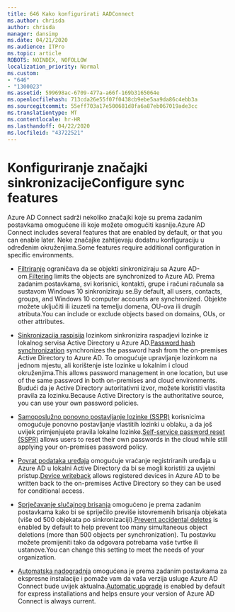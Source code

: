 ```yaml
---
title: 646 Kako konfigurirati AADConnect
ms.author: chrisda
author: chrisda
manager: dansimp
ms.date: 04/21/2020
ms.audience: ITPro
ms.topic: article
ROBOTS: NOINDEX, NOFOLLOW
localization_priority: Normal
ms.custom:
- "646"
- "1300023"
ms.assetid: 599698ac-6709-477a-a66f-169b3165064e
ms.openlocfilehash: 713cda26e55f07f0438cb9ebe5aa9da86c4ebb3a
ms.sourcegitcommit: 55eff703a17e500681d8fa6a87eb067019ade3cc
ms.translationtype: MT
ms.contentlocale: hr-HR
ms.lasthandoff: 04/22/2020
ms.locfileid: "43722521"
---
```

# <a name="configure-sync-features"></a><span data-ttu-id="11c4e-102">Konfiguriranje značajki sinkronizacije</span><span class="sxs-lookup"><span data-stu-id="11c4e-102">Configure sync features</span></span>

<span data-ttu-id="11c4e-103">Azure AD Connect sadrži nekoliko značajki koje su prema zadanim postavkama omogućene ili koje možete omogućiti kasnije.</span><span class="sxs-lookup"><span data-stu-id="11c4e-103">Azure AD Connect includes several features that are enabled by default, or that you can enable later.</span></span> <span data-ttu-id="11c4e-104">Neke značajke zahtijevaju dodatnu konfiguraciju u određenim okruženjima.</span><span class="sxs-lookup"><span data-stu-id="11c4e-104">Some features require additional configuration in specific environments.</span></span>

- <span data-ttu-id="11c4e-105">[Filtriranje](https://docs.microsoft.com/azure/active-directory/connect/active-directory-aadconnectsync-configure-filtering) ograničava da se objekti sinkroniziraju sa Azure AD-om.</span><span class="sxs-lookup"><span data-stu-id="11c4e-105">[Filtering](https://docs.microsoft.com/azure/active-directory/connect/active-directory-aadconnectsync-configure-filtering) limits the objects are synchronized to Azure AD.</span></span> <span data-ttu-id="11c4e-106">Prema zadanim postavkama, svi korisnici, kontakti, grupe i računi računala sa sustavom Windows 10 sinkroniziraju se.</span><span class="sxs-lookup"><span data-stu-id="11c4e-106">By default, all users, contacts, groups, and Windows 10 computer accounts are synchronized.</span></span> <span data-ttu-id="11c4e-107">Objekte možete uključiti ili izuzeti na temelju domena, OU-ova ili drugih atributa.</span><span class="sxs-lookup"><span data-stu-id="11c4e-107">You can include or exclude objects based on domains, OUs, or other attributes.</span></span>

- <span data-ttu-id="11c4e-108">[Sinkronizacija raspisija](https://docs.microsoft.com/azure/active-directory/connect/active-directory-aadconnectsync-implement-password-hash-synchronization) lozinkom sinkronizira raspadjevi lozinke iz lokalnog servisa Active Directory u Azure AD.</span><span class="sxs-lookup"><span data-stu-id="11c4e-108">[Password hash synchronization](https://docs.microsoft.com/azure/active-directory/connect/active-directory-aadconnectsync-implement-password-hash-synchronization) synchronizes the password hash from the on-premises Active Directory to Azure AD.</span></span> <span data-ttu-id="11c4e-109">To omogućuje upravljanje lozinkom na jednom mjestu, ali korištenje iste lozinke u lokalnim i cloud okruženjima.</span><span class="sxs-lookup"><span data-stu-id="11c4e-109">This allows password management in one location, but use of the same password in both on-premises and cloud environments.</span></span> <span data-ttu-id="11c4e-110">Budući da je Active Directory autoritativni izvor, možete koristiti vlastita pravila za lozinku.</span><span class="sxs-lookup"><span data-stu-id="11c4e-110">Because Active Directory is the authoritative source, you can use your own password policies.</span></span>

- <span data-ttu-id="11c4e-111">[Samoposlužno ponovno postavljanje lozinke (SSPR)](https://docs.microsoft.com/azure/active-directory/authentication/quickstart-sspr) korisnicima omogućuje ponovno postavljanje vlastitih lozinki u oblaku, a da još uvijek primjenjujete pravila lokalne lozinke.</span><span class="sxs-lookup"><span data-stu-id="11c4e-111">[Self-service password reset (SSPR)](https://docs.microsoft.com/azure/active-directory/authentication/quickstart-sspr) allows users to reset their own passwords in the cloud while still applying your on-premises password policy.</span></span>

- <span data-ttu-id="11c4e-112">[Povrat podataka uređaja](https://docs.microsoft.com/azure/active-directory/connect/active-directory-aadconnect-feature-device-writeback) omogućuje vraćanje registriranih uređaja u Azure AD u lokalni Active Directory da bi se mogli koristiti za uvjetni pristup.</span><span class="sxs-lookup"><span data-stu-id="11c4e-112">[Device writeback](https://docs.microsoft.com/azure/active-directory/connect/active-directory-aadconnect-feature-device-writeback) allows registered devices in Azure AD to be written back to the on-premises Active Directory so they can be used for conditional access.</span></span>

- <span data-ttu-id="11c4e-113">[Sprječavanje slučajnog brisanja](https://docs.microsoft.com/azure/active-directory/connect/active-directory-aadconnectsync-feature-prevent-accidental-deletes) omogućeno je prema zadanim postavkama kako bi se spriječilo previše istovremenih brisanja objekata (više od 500 objekata po sinkronizaciji).</span><span class="sxs-lookup"><span data-stu-id="11c4e-113">[Prevent accidental deletes](https://docs.microsoft.com/azure/active-directory/connect/active-directory-aadconnectsync-feature-prevent-accidental-deletes) is enabled by default to help prevent too many simultaneous object deletions (more than 500 objects per synchronization).</span></span> <span data-ttu-id="11c4e-114">Tu postavku možete promijeniti tako da odgovara potrebama vaše tvrtke ili ustanove.</span><span class="sxs-lookup"><span data-stu-id="11c4e-114">You can change this setting to meet the needs of your organization.</span></span>

- <span data-ttu-id="11c4e-115">[Automatska nadogradnja](https://docs.microsoft.com/azure/active-directory/connect/active-directory-aadconnect-feature-automatic-upgrade) omogućena je prema zadanim postavkama za ekspresne instalacije i pomaže vam da vaša verzija usluge Azure AD Connect bude uvijek aktualna.</span><span class="sxs-lookup"><span data-stu-id="11c4e-115">[Automatic upgrade](https://docs.microsoft.com/azure/active-directory/connect/active-directory-aadconnect-feature-automatic-upgrade) is enabled by default for express installations and helps ensure your version of Azure AD Connect is always current.</span></span>
